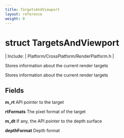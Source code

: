 ```yaml
---
title: TargetsAndViewport
layout: reference
weight: 0
---
```

struct TargetsAndViewport
===

| Include: | Platform/CrossPlatform/RenderPlatform.h |

Stores information about the current render targets
  



Stores information about the current render targets
  


Fields
---

**m_rt**  API pointer to the target

**rtFormats**  The pixel format of the target

**m_dt**  If any, the API pointer to the depth surface

**depthFormat**  Depth format
